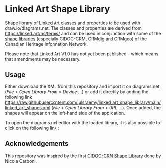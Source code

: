 # Linked Art Shape Library
Shape library of [Linked Art](https://linked.art/) classes and properties to be used with draw.io/diagrams.net. The classes and properties are derived from https://linked.art/ns/terms/ and can be used in conjunction with some of the [shape libraries](https://github.com/chin-rcip/diagrams.net_libraries) (especially CIDOC-CRM, CRMdig and CRMgeo) of the Canadian Heritage Information Network. 

Please note that Linked Art V1.0 has not yet been published - which means that amendments may be necessary. 

## Usage
Either download the XML from this repository and import it on diagrams.net (_File_ > _Open Library From_ > _Device ..._) or add it directily by adding the following link https://raw.githubusercontent.com/julsraemy/linked_art_shape_library/main/linked_art_shapes.xml (_File_ > _Open Library From_ > _URL ..._). Once added, the shapes will appear on the left-hand side of the application.

To open the diagrams.net editor with the loaded library, it is also possible to click on the following link : <url>

## Acknowledgements 
This repository was inspired by the first [CIDOC-CRM Shape Library](https://github.com/ncarboni/Shapes_CIDOC-CRM) done by Nicola Carboni. 
